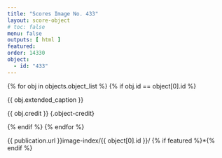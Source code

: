 ```yaml
---
title: "Scores Image No. 433"
layout: score-object
# toc: false
menu: false
outputs: [ html ]
featured: 
order: 14330
object:
  - id: "433"
---
```


{% for obj in objects.object_list %}
{% if obj.id == object[0].id %}

{{ obj.extended_caption }}

{{ obj.credit }} {.object-credit}

{% endif %}
{% endfor %}

<div class="object-credit object-url is-print-only">

{{ publication.url }}image-index/{{ object[0].id }}/ {% if featured %}*{% endif %}

</div>
